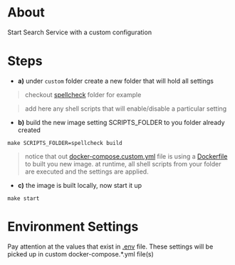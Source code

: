 # About

Start Search Service with a custom configuration

# Steps

* **a)** under `custom` folder create a new folder that will hold all settings 
>checkout [spellcheck](.spellcheck) folder for example

>add here any shell scripts that will enable/disable a particular setting

* **b)** build the new image setting SCRIPTS_FOLDER to you folder already created
```shel
make SCRIPTS_FOLDER=spellcheck build
```
>notice that out [docker-compose.custom.yml](.custom/docker-compose.custom.yml) file is using a [Dockerfile](.custom/Dockerfile) to built you new image.
> at runtime, all shell scripts from your folder are executed and the settings are applied.

* **c)** the image is built locally, now start it up
```shel
make start
```

# Environment Settings
Pay attention at the values that exist in [.env](.env) file. These settings will be picked up in custom docker-compose.*.yml file(s)
